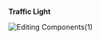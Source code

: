 **Traffic Light**

![Editing Components(1)](https://github.com/kisalu-id/Code-for-microcontroller-Arduino-Uno/assets/152627403/cf811176-21ee-4fb7-9514-2707f3b94b8a)
